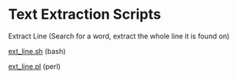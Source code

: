 # Text Extraction Scripts

Extract Line (Search for a word, extract the whole line it is found on)

[ext_line.sh](../ext_line.sh) (bash)

[ext_line.pl](../ext_line.pl) (perl)
